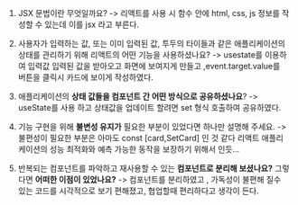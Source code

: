 1.  JSX 문법이란 무엇일까요?
    -> 리액트를 사용 시 함수 안에 html, css, js 정보를 작성할 수 있는데 이를 jsx 라고 부른다.

2.  사용자가 입력하는 값, 또는 이미 입력된 값, 투두의 타이들과 같은 애플리케이션의 상태를 관리하기 위해 리액트의 어떤 기능을 사용하셨나요?
    -> usestate를 이용하여 입력값 입력된 값을 받아오고 화면에 보여지게 만들고 ,event.target.value를 버튼을 클릭시 카드에 보이게 작성하였다.

3.  애플리케이션의 **상태 값들을 컴포넌트 간 어떤 방식으로 공유하셨나요**?
    -> useState를 사용 하고 상태값을 업데이트 할려면 set 형식 호출하여 공유하였다.

4.  기능 구현을 위해 **불변성 유지가** 필요한 부분이 있었다면 하나만 설명해 주세요.
    -> 불편성이 필요한 부분은 아마도 const [card,SetCard] 인 것 같다 리액트 애플리케이션의 성능 최적화와 예측 가능한 동작을 보장하기 위해서 인듯...

5.  반복되는 컴포넌트를 파악하고 재사용할 수 있는 **컴포넌트로 분리해 보셨나요?** 그렇다면 **어떠한 이점이 있었나요?**
    -> 컴포넌트를 분리하였고 , 가독성이 불편해 질수 있는 코드를 시각적으로 보기 편해졌고, 협업할때 편리하다고 생각이 든다.
